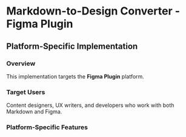 # Markdown-to-Design Converter - Figma Plugin

## Platform-Specific Implementation

### Overview
This implementation targets the **Figma Plugin** platform.

### Target Users
Content designers, UX writers, and developers who work with both Markdown and Figma.

### Platform-Specific Features
